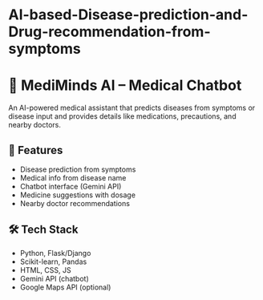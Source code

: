 # AI-based-Disease-prediction-and-Drug-recommendation-from-symptoms
# 🧠 MediMinds AI – Medical Chatbot

An AI-powered medical assistant that predicts diseases from symptoms or disease input and provides details like medications, precautions, and nearby doctors.

## 🚀 Features

- Disease prediction from symptoms
- Medical info from disease name
- Chatbot interface (Gemini API)
- Medicine suggestions with dosage
- Nearby doctor recommendations

## 🛠️ Tech Stack

- Python, Flask/Django
- Scikit-learn, Pandas
- HTML, CSS, JS
- Gemini API (chatbot)
- Google Maps API (optional)

